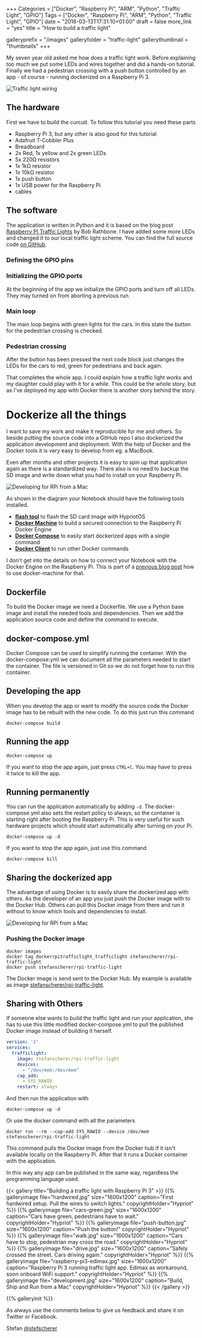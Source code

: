 +++
Categories = ["Docker", "Raspberry Pi", "ARM", "Python", "Traffic Light", "GPIO"]
Tags = ["Docker", "Raspberry Pi", "ARM", "Python", "Traffic Light", "GPIO"]
date = "2016-03-13T17:31:10+01:00"
draft = false
more_link = "yes"
title = "How to build a traffic light"

galleryprefix = "/images"
galleryfolder = "traffic-light"
gallerythumbnail = "thumbnails"
+++

My seven year old asked me how does a traffic light work. Before explaining too much we put some LEDs and wires together and did a hands-on tutorial. Finally we had a pedestrian crossing with a push button controlled by an app - of course - running dockerized on a Raspberry Pi 3.

![Traffic light wiring](/images/traffic-light/traffic-light.png)

<!--more-->

## The hardware

First we have to build the curcuit. To follow this tutorial you need these parts

* Raspberry Pi 3, but any other is also good for this tutorial
* Adafruit T-Cobbler Plus
* Breadboard
* 2x Red, 1x yellow and 2x green LEDs
* 5x 220Ω resistors
* 1x 1kΩ resistor
* 1x 10kΩ resistor
* 1x push button
* 1x USB power for the Raspberry Pi
* cables

## The software

The application is written in Python and it is based on the blog post [Raspberry PI Traffic Lights](http://www.bobrathbone.com/pi_traffic_led.htm) by Bob Rathbone. I have added some more LEDs and changed it to our local traffic light scheme. You can find the full source code [on GitHub](https://github.com/StefanScherer/docker-rpi-traffic-light).

### Defining the GPIO pins

<script src="https://gist-it.appspot.com/github/StefanScherer/docker-rpi-traffic-light/raw/master/pedestrian-crossing.py?slice=16:30&footer=minimal"></script>

### Initializing the GPIO ports

At the beginning of the app we initialize the GPIO ports and turn off all LEDs. They may turned on from aborting a previous run.

<script src="https://gist-it.appspot.com/github/StefanScherer/docker-rpi-traffic-light/raw/master/pedestrian-crossing.py?slice=31:48&footer=minimal"></script>

### Main loop

The main loop begins with green lights for the cars. In this state the button for the pedestrian crossing is checked.

<script src="https://gist-it.appspot.com/github/StefanScherer/docker-rpi-traffic-light/raw/master/pedestrian-crossing.py?slice=49:64&footer=minimal"></script>

### Pedestrian crossing

After the button has been pressed the next code block just changes the LEDs for the cars to red, green for pedestrians and back again.

<script src="https://gist-it.appspot.com/github/StefanScherer/docker-rpi-traffic-light/raw/master/pedestrian-crossing.py?slice=64:&footer=minimal"></script>

That completes the whole app. I could explain how a traffic light works and my daughter could play with it for a while. This could be the whole story, but as I've deployed my app with Docker there is another story behind the story.

# Dockerize all the things

I want to save my work and make it reproducible for me and others. So beside putting the source code into a GitHub repo I also dockerized the application development and deployment. With the help of Docker and the Docker tools it is very easy to develop from eg. a MacBook.

Even after months and other projects it is easy to spin up that application again as there is a standardized way. There also is no need to backup the SD image and write down what you had to install on your Raspberry Pi.

![Developing for RPi from a Mac](/images/traffic-light/mac_rpi_development.png)

As shown in the diagram your Notebook should have the following tools installed.

* **[flash tool](https://github.com/hypriot/flash)** to flash the SD card image with HypriotOS
* **[Docker Machine](https://docs.docker.com/machine/overview/)** to build a secured connection to the Raspberry Pi Docker Engine
* **[Docker Compose](https://docs.docker.com/compose/overview/)** to easily start dockerized apps with a single command
* **[Docker Client](https://docs.docker.com)** to run other Docker commands

I don't get into the details on how to connect your Notebook with the Docker Engine on the Raspberry Pi. This is part of a [previous blog post](/post/how-to-setup-rpi-docker-swarm/) how to use docker-machine for that.

## Dockerfile

To build the Docker image we need a Dockerfile. We use a Python base image and install the needed tools and dependencies. Then we add the application source code and define the command to execute.

<script src="https://gist-it.appspot.com/github/StefanScherer/docker-rpi-traffic-light/raw/master/Dockerfile?footer=minimal"></script>

## docker-compose.yml

Docker Compose can be used to simplify running the container. With the docker-compose.yml we can document all the parameters needed to start the container. The file is versioned in Git so we do not forget how to run this container.

<script src="https://gist-it.appspot.com/github/StefanScherer/docker-rpi-traffic-light/raw/master/docker-compose.yml?footer=minimal"></script>

## Developing the app

When you develop the app or want to modify the source code the Docker image has to be rebuilt with the new code. To do this just run this command

```
docker-compose build
```

## Running the app

```
docker-compose up
```

If you want to stop the app again, just press `CTRL+C`. You may have to press it twice to kill the app.

## Running permanently

You can run the application automatically by adding `-d`. The docker-compose.yml also sets the restart policy to always, so the container is starting right after booting the Raspberry Pi. This is very useful for such hardware projects which should start automatically after turning on your Pi.

```
docker-compose up -d
```

If you want to stop the app again, just use this command

```
docker-compose kill
```

## Sharing the dockerized app

The advantage of using Docker is to easily share the dockerized app with others. As the developer of an app you just push the Docker image with to the Docker Hub. Others can pull this Docker image from there and run it without to know which tools and dependencies to install.

![Developing for RPi from a Mac](/images/traffic-light/mac_rpi_docker_push.png)

### Pushing the Docker image

```
docker images
docker tag dockerrpitrafficlight_trafficlight stefanscherer/rpi-traffic-light
docker push stefanscherer/rpi-traffic-light
```

The Docker image is send sent to the Docker Hub. My example is available as image [stefanscherer/rpi-traffic-light](https://hub.docker.com/r/stefanscherer/rpi-traffic-light/).

## Sharing with Others

If someone else wants to build the traffic light and run your application, she has to use this little modified docker-compose.yml to pull the published Docker image instead of building it herself.

```yaml
version: '2'
services:
  trafficlight:
    image: stefanscherer/rpi-traffic-light
    devices:
      - "/dev/mem:/dev/mem"
    cap_add:
      - SYS_RAWIO
    restart: always
```

And then run the application with

```
docker-compose up -d
```

Or use the docker command with all the parameters

```
docker run --rm --cap-add SYS_RAWIO --device /dev/mem stefanscherer/rpi-traffic-light
```

This command pulls the Docker image from the Docker hub if it isn't available locally on the Raspberry Pi. After that it runs a Docker container with the application.

In this way any app can be published in the same way, regardless the programming language used.


{{< gallery title="Building a traffic light with Raspberry Pi 3" >}}
{{% galleryimage file="hardwired.jpg" size="1600x1200" caption="First hardwired setup. Pull the wires to switch lights." copyrightHolder="Hypriot" %}}
{{% galleryimage file="cars-green.jpg" size="1600x1200" caption="Cars have green, pedestrians have to wait." copyrightHolder="Hypriot" %}}
{{% galleryimage file="push-button.jpg" size="1600x1200" caption="Push the button!" copyrightHolder="Hypriot" %}}
{{% galleryimage file="walk.jpg" size="1600x1200" caption="Cars have to stop, pedestrian may cross the road." copyrightHolder="Hypriot" %}}
{{% galleryimage file="drive.jpg" size="1600x1200" caption="Safely crossed the street. Cars driving again." copyrightHolder="Hypriot" %}}
{{% galleryimage file="raspberry-pi3-edimax.jpg" size="1600x1200" caption="Raspberry Pi 3 running traffic light app. Edimax as workaround, soon onboard WiFi support." copyrightHolder="Hypriot" %}}
{{% galleryimage file="development.jpg" size="1600x1200" caption="Build, Ship and Run from a Mac" copyrightHolder="Hypriot" %}}
{{< /gallery >}}

{{% galleryinit %}}

As always use the comments below to give us feedback and share it on Twitter or Facebook.

Stefan [@stefscherer](https://twitter.com/stefscherer)
